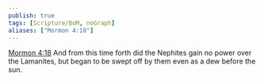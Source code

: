 ```yaml
---
publish: true
tags: [Scripture/BoM, noGraph]
aliases: ["Mormon 4:18"]
---
```

[Mormon 4:18](https://churchofjesuschrist.org/study/scriptures/bofm/morm/4?lang=eng&id=p18#p18) And from this time forth did the Nephites gain no power over the Lamanites, but began to be swept off by them even as a dew before the sun.
